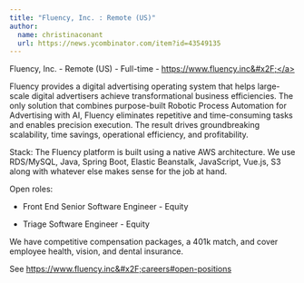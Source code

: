 ```yaml
---
title: "Fluency, Inc. : Remote (US)"
author:
  name: christinaconant
  url: https://news.ycombinator.com/item?id=43549135
---
```

Fluency, Inc. - Remote (US) - Full-time - <a href="https:&#x2F;&#x2F;www.fluency.inc&#x2F;" rel="nofollow">https:&#x2F;&#x2F;www.fluency.inc&#x2F;</a>

Fluency provides a digital advertising operating system that helps large-scale digital advertisers achieve transformational business efficiencies. The only solution that combines purpose-built Robotic Process Automation for Advertising with AI, Fluency eliminates repetitive and time-consuming tasks and enables precision execution. The result drives groundbreaking scalability, time savings, operational efficiency, and profitability.

Stack: The Fluency platform is built using a native AWS architecture. We use RDS&#x2F;MySQL, Java, Spring Boot, Elastic Beanstalk, JavaScript, Vue.js, S3 along with whatever else makes sense for the job at hand.

Open roles:

- Front End Senior Software Engineer - Equity

- Triage Software Engineer - Equity

We have competitive compensation packages, a 401k match, and cover employee health, vision, and dental insurance.

See <a href="https:&#x2F;&#x2F;www.fluency.inc&#x2F;careers#open-positions" rel="nofollow">https:&#x2F;&#x2F;www.fluency.inc&#x2F;careers#open-positions</a>
<JobApplication />
